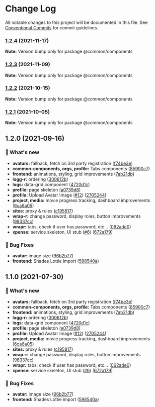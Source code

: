 # Change Log

All notable changes to this project will be documented in this file.
See [Conventional Commits](https://conventionalcommits.org) for commit guidelines.

### [1.2.4](https://github.com/furystack/multiverse/compare/@common/components@1.2.3...@common/components@1.2.4) (2021-11-17)

**Note:** Version bump only for package @common/components






### [1.2.3](https://github.com/furystack/multiverse/compare/@common/components@1.2.2...@common/components@1.2.3) (2021-11-09)

**Note:** Version bump only for package @common/components






### [1.2.2](https://github.com/furystack/multiverse/compare/@common/components@1.2.1...@common/components@1.2.2) (2021-10-15)

**Note:** Version bump only for package @common/components






### [1.2.1](https://github.com/furystack/multiverse/compare/@common/components@1.2.0...@common/components@1.2.1) (2021-10-05)

**Note:** Version bump only for package @common/components






## 1.2.0 (2021-09-16)


### 🚀 What's new

* **avatars:** fallback, fetch on 3rd party registration ([f74be3e](https://github.com/furystack/multiverse/commit/f74be3e57e2dbefef7abd5cb1383d5336a73e652))
* **common-components, orgs, profile:** Tabs components ([85900c7](https://github.com/furystack/multiverse/commit/85900c7f9a5a3520046fa3e7e8c108091fabc5b2))
* **frontend:** animations, styling, grid improvements ([7ab21db](https://github.com/furystack/multiverse/commit/7ab21db79673308c440f1db41d5297f178653a00))
* **logg-r:** ordering ([300812b](https://github.com/furystack/multiverse/commit/300812b9e36dc49799631287a491339b11fe422a))
* **logs:** data-grid component ([4720d1c](https://github.com/furystack/multiverse/commit/4720d1c4bb6f67b48a12a303cc552786bf159187))
* **profile:** page skeleton ([a0739d8](https://github.com/furystack/multiverse/commit/a0739d8224c054aa9168ecb53c7c82a48d5d168b))
* **profile:** Upload Avatar Image ([#12](https://github.com/furystack/multiverse/issues/12)) ([2705244](https://github.com/furystack/multiverse/commit/2705244f3670f46f2529adc61156c8593e14fd6a))
* **project, media:** movie progress tracking, dashboard improvements ([6ca6a05](https://github.com/furystack/multiverse/commit/6ca6a053ff85d653dc7219d1ec0ca08a95a06769))
* **sites:** proxy & rules ([c195817](https://github.com/furystack/multiverse/commit/c19581720f8c411466d9eed564d082fd99516047))
* **wrap-r:** change password, display roles, button improvements ([98337cc](https://github.com/furystack/multiverse/commit/98337cc3d0b79548462c62489a32d748a23e798f))
* **wrapr:** tabs, check if user has password, etc... ([062ade0](https://github.com/furystack/multiverse/commit/062ade099fdb298fa4b7dc8e2f86eef177c2d6f2))
* **xpense:** service skeleton, UI stub ([#6](https://github.com/furystack/multiverse/issues/6)) ([672a179](https://github.com/furystack/multiverse/commit/672a17962a58641713651b0078a9fbcf05efc658))


### 🐛 Bug Fixes

* **avatar:** image size ([96b2b77](https://github.com/furystack/multiverse/commit/96b2b77f4089fb21f9f02694c553546ff2026295))
* **frontend:** Shades Lottie import ([598540a](https://github.com/furystack/multiverse/commit/598540a69abade8608afb0c5be645f6dd00cdbe9))




## 1.1.0 (2021-07-30)


### 🚀 What's new

* **avatars:** fallback, fetch on 3rd party registration ([f74be3e](https://github.com/furystack/multiverse/commit/f74be3e57e2dbefef7abd5cb1383d5336a73e652))
* **common-components, orgs, profile:** Tabs components ([85900c7](https://github.com/furystack/multiverse/commit/85900c7f9a5a3520046fa3e7e8c108091fabc5b2))
* **frontend:** animations, styling, grid improvements ([7ab21db](https://github.com/furystack/multiverse/commit/7ab21db79673308c440f1db41d5297f178653a00))
* **logg-r:** ordering ([300812b](https://github.com/furystack/multiverse/commit/300812b9e36dc49799631287a491339b11fe422a))
* **logs:** data-grid component ([4720d1c](https://github.com/furystack/multiverse/commit/4720d1c4bb6f67b48a12a303cc552786bf159187))
* **profile:** page skeleton ([a0739d8](https://github.com/furystack/multiverse/commit/a0739d8224c054aa9168ecb53c7c82a48d5d168b))
* **profile:** Upload Avatar Image ([#12](https://github.com/furystack/multiverse/issues/12)) ([2705244](https://github.com/furystack/multiverse/commit/2705244f3670f46f2529adc61156c8593e14fd6a))
* **project, media:** movie progress tracking, dashboard improvements ([6ca6a05](https://github.com/furystack/multiverse/commit/6ca6a053ff85d653dc7219d1ec0ca08a95a06769))
* **sites:** proxy & rules ([c195817](https://github.com/furystack/multiverse/commit/c19581720f8c411466d9eed564d082fd99516047))
* **wrap-r:** change password, display roles, button improvements ([98337cc](https://github.com/furystack/multiverse/commit/98337cc3d0b79548462c62489a32d748a23e798f))
* **wrapr:** tabs, check if user has password, etc... ([062ade0](https://github.com/furystack/multiverse/commit/062ade099fdb298fa4b7dc8e2f86eef177c2d6f2))
* **xpense:** service skeleton, UI stub ([#6](https://github.com/furystack/multiverse/issues/6)) ([672a179](https://github.com/furystack/multiverse/commit/672a17962a58641713651b0078a9fbcf05efc658))


### 🐛 Bug Fixes

* **avatar:** image size ([96b2b77](https://github.com/furystack/multiverse/commit/96b2b77f4089fb21f9f02694c553546ff2026295))
* **frontend:** Shades Lottie import ([598540a](https://github.com/furystack/multiverse/commit/598540a69abade8608afb0c5be645f6dd00cdbe9))
